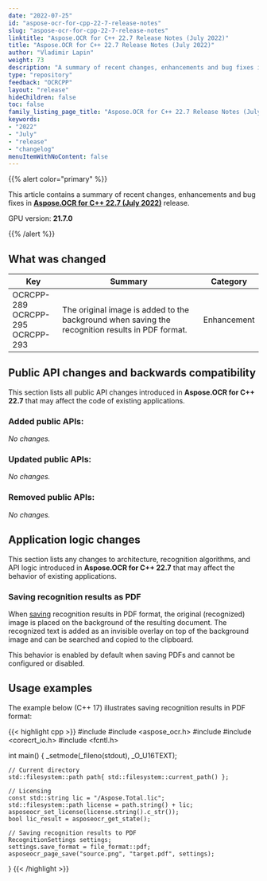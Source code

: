 ```yaml
---
date: "2022-07-25"
id: "aspose-ocr-for-cpp-22-7-release-notes"
slug: "aspose-ocr-for-cpp-22-7-release-notes"
linktitle: "Aspose.OCR for C++ 22.7 Release Notes (July 2022)"
title: "Aspose.OCR for C++ 22.7 Release Notes (July 2022)"
author: "Vladimir Lapin"
weight: 73
description: "A summary of recent changes, enhancements and bug fixes in Aspose.OCR for C++ 22.7 (July 2022) release."
type: "repository"
feedback: "OCRCPP"
layout: "release"
hideChildren: false
toc: false
family_listing_page_title: "Aspose.OCR for C++ 22.7 Release Notes (July 2022)"
keywords:
- "2022"
- "July"
- "release"
- "changelog"
menuItemWithNoContent: false
---
```


{{% alert color="primary" %}}

This article contains a summary of recent changes, enhancements and bug fixes in [**Aspose.OCR for C++ 22.7 (July 2022)**](https://www.nuget.org/packages/Aspose.OCR.Cpp/22.7.0) release.

GPU version: **21.7.0**

{{% /alert %}}

## What was changed

Key | Summary | Category
--- | ------- | --------
OCRCPP-289<br />OCRCPP-295<br />OCRCPP-293 | The original image is added to the background when saving the recognition results in PDF format. | Enhancement

## Public API changes and backwards compatibility

This section lists all public API changes introduced in **Aspose.OCR for C++ 22.7** that may affect the code of existing applications.

### Added public APIs:

_No changes._

### Updated public APIs:

_No changes._

### Removed public APIs:

_No changes._

## Application logic changes

This section lists any changes to architecture, recognition algorithms, and API logic introduced in **Aspose.OCR for C++ 22.7** that may affect the behavior of existing applications.

### Saving recognition results as PDF

When [saving](https://docs.aspose.com/ocr/cpp/get-ocr-result-as-file/) recognition results in PDF format, the original (recognized) image is placed on the background of the resulting document. The recognized text is added as an invisible overlay on top of the background image and can be searched and copied to the clipboard.

This behavior is enabled by default when saving PDFs and cannot be configured or disabled.

## Usage examples

The example below (C++ 17) illustrates saving recognition results in PDF format:

{{< highlight cpp >}}
#include <iostream>
#include <aspose_ocr.h>
#include <filesystem>
#include <corecrt_io.h>
#include <fcntl.h>

int main()
{
    _setmode(_fileno(stdout), _O_U16TEXT);

    // Current directory
    std::filesystem::path path{ std::filesystem::current_path() };

    // Licensing
    const std::string lic = "/Aspose.Total.lic";
    std::filesystem::path license = path.string() + lic;
    asposeocr_set_license(license.string().c_str());
    bool lic_result = asposeocr_get_state();

    // Saving recognition results to PDF
    RecognitionSettings settings;
    settings.save_format = file_format::pdf;
    asposeocr_page_save("source.png", "target.pdf", settings);
}
{{< /highlight >}}
